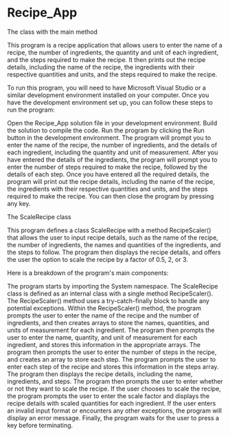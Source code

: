 # Recipe_App

The class with the main method 

This program is a recipe application that allows users to enter the name of a recipe, the number of ingredients, the quantity and unit of each ingredient, and the steps required to make the recipe. It then prints out the recipe details, including the name of the recipe, the ingredients with their respective quantities and units, and the steps required to make the recipe.

To run this program, you will need to have Microsoft Visual Studio or a similar development environment installed on your computer. Once you have the development environment set up, you can follow these steps to run the program:

Open the Recipe_App solution file in your development environment.
Build the solution to compile the code.
Run the program by clicking the Run button in the development environment.
The program will prompt you to enter the name of the recipe, the number of ingredients, and the details of each ingredient, including the quantity and unit of measurement.
After you have entered the details of the ingredients, the program will prompt you to enter the number of steps required to make the recipe, followed by the details of each step.
Once you have entered all the required details, the program will print out the recipe details, including the name of the recipe, the ingredients with their respective quantities and units, and the steps required to make the recipe.
You can then close the program by pressing any key.

The ScaleRecipe class

This program defines a class ScaleRecipe with a method RecipeScaler() that allows the user to input recipe details, such as the name of the recipe, the number of ingredients, the names and quantities of the ingredients, and the steps to follow. The program then displays the recipe details, and offers the user the option to scale the recipe by a factor of 0.5, 2, or 3.

Here is a breakdown of the program's main components:

The program starts by importing the System namespace.
The ScaleRecipe class is defined as an internal class with a single method RecipeScaler().
The RecipeScaler() method uses a try-catch-finally block to handle any potential exceptions.
Within the RecipeScaler() method, the program prompts the user to enter the name of the recipe and the number of ingredients, and then creates arrays to store the names, quantities, and units of measurement for each ingredient.
The program then prompts the user to enter the name, quantity, and unit of measurement for each ingredient, and stores this information in the appropriate arrays.
The program then prompts the user to enter the number of steps in the recipe, and creates an array to store each step.
The program prompts the user to enter each step of the recipe and stores this information in the steps array.
The program then displays the recipe details, including the name, ingredients, and steps.
The program then prompts the user to enter whether or not they want to scale the recipe.
If the user chooses to scale the recipe, the program prompts the user to enter the scale factor and displays the recipe details with scaled quantities for each ingredient.
If the user enters an invalid input format or encounters any other exceptions, the program will display an error message.
Finally, the program waits for the user to press a key before terminating.

